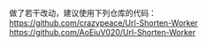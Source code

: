 做了若干改动，建议使用下列仓库的代码：
https://github.com/crazypeace/Url-Shorten-Worker
https://github.com/AoEiuV020/Url-Shorten-Worker
